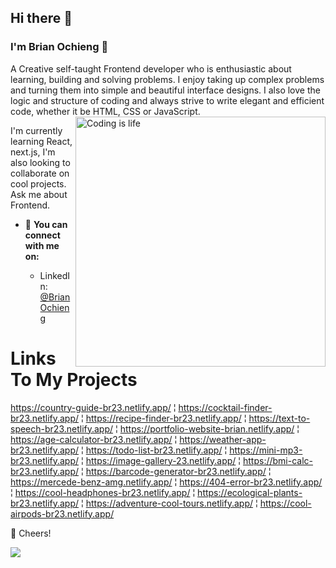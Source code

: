## Hi there 👋

### I'm Brian Ochieng 🤖

A Creative self-taught Frontend developer who is enthusiastic about learning, building and solving problems.
I enjoy taking up complex problems and turning them into simple and beautiful interface designs. I also love the logic and structure of coding and always strive to write elegant and efficient code, whether it be HTML, CSS or JavaScript.
<img align="right" alt="Coding is life" width="400" src="https://cdn.dribbble.com/users/1162077/screenshots/3848914/programmer.gif"><br>

I'm currently learning React, next.js,
I'm also looking to collaborate on cool projects.
Ask me about Frontend.



* 🚀 **You can connect with me on:**
   
   - LinkedIn: [@BrianOchieng](https://www.linkedin.com/in/brian-ochieng-b52428170/)
# Links To My Projects
https://country-guide-br23.netlify.app/ ¦
https://cocktail-finder-br23.netlify.app/ ¦
https://recipe-finder-br23.netlify.app/ ¦
https://text-to-speech-br23.netlify.app/ ¦
https://portfolio-website-brian.netlify.app/ ¦
https://age-calculator-br23.netlify.app/ ¦
https://weather-app-br23.netlify.app/ ¦
https://todo-list-br23.netlify.app/ ¦
https://mini-mp3-br23.netlify.app/ ¦
https://image-gallery-23.netlify.app/ ¦
https://bmi-calc-br23.netlify.app/ ¦
https://barcode-generator-br23.netlify.app/ ¦
https://mercede-benz-amg.netlify.app/ ¦
https://404-error-br23.netlify.app/ ¦
https://cool-headphones-br23.netlify.app/ ¦
https://ecological-plants-br23.netlify.app/ ¦
https://adventure-cool-tours.netlify.app/ ¦
https://cool-airpods-br23.netlify.app/



🥂 Cheers!






[![](https://visitcount.itsvg.in/api?id=brian&label=Profile%20Views&color=3&icon=5&pretty=true)](https://visitcount.itsvg.in)

 

  
